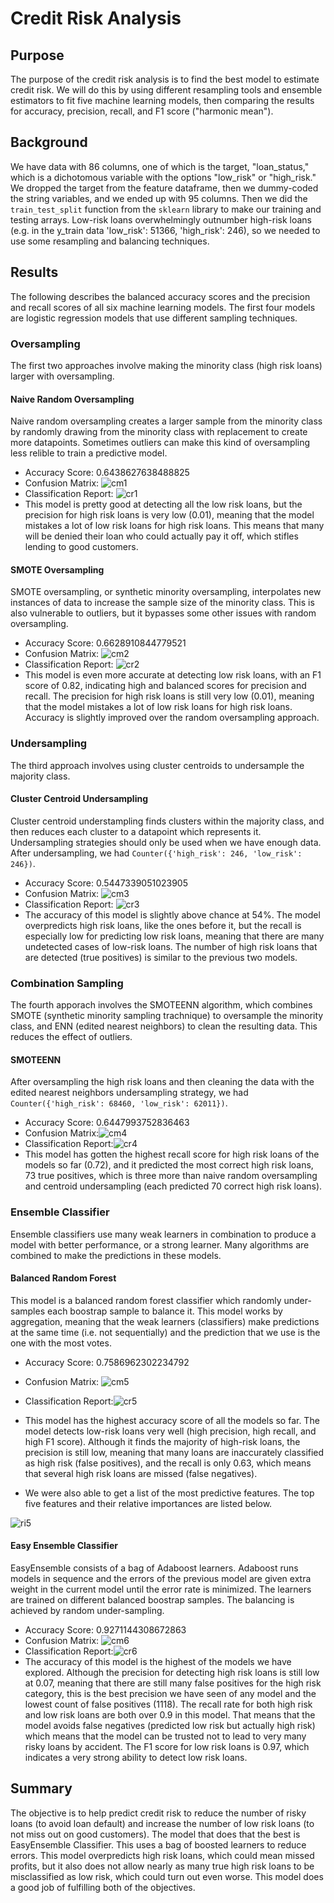 # Credit Risk Analysis

## Purpose
The purpose of the credit risk analysis is to find the best model to estimate credit risk. We will do this by using different resampling tools and ensemble estimators to fit five machine learning models, then comparing the results for accuracy, precision, recall, and F1 score ("harmonic mean"). 

## Background 
We have data with 86 columns, one of which is the target, "loan_status," which is a dichotomous variable with the options "low_risk" or "high_risk." We dropped the target from the feature dataframe, then we dummy-coded the string variables, and we ended up with 95 columns. Then we did the `train_test_split` function from the `sklearn` library to make our training and testing arrays. Low-risk loans overwhelmingly outnumber high-risk loans (e.g. in the y_train data 'low_risk': 51366, 'high_risk': 246), so we needed to use some resampling and balancing techniques. 

## Results
The following describes the balanced accuracy scores and the precision and recall scores of all six machine learning models. The first four models are logistic regression models that use different sampling techniques. 

### Oversampling
The first two approaches involve making the minority class (high risk loans) larger with oversampling. 

#### Naive Random Oversampling
Naive random oversampling creates a larger sample from the minority class by randomly drawing from the minority class with replacement to create more datapoints. Sometimes outliers can make this kind of oversampling less relible to train a predictive model. 
* Accuracy Score: 0.6438627638488825
* Confusion Matrix: ![cm1](link)
* Classification Report: ![cr1](link)
* This model is pretty good at detecting all the low risk loans, but the precision for high risk loans is very low (0.01), meaning that the model mistakes a lot of low risk loans for high risk loans. This means that many will be denied their loan who could actually pay it off, which stifles lending to good customers. 

#### SMOTE Oversampling
SMOTE oversampling, or synthetic minority oversampling, interpolates new instances of data to increase the sample size of the minority class. This is also vulnerable to outliers, but it bypasses some other issues with random oversampling. 
* Accuracy Score: 0.6628910844779521
* Confusion Matrix: ![cm2](link)
* Classification Report: ![cr2](link)
* This model is even more accurate at detecting low risk loans, with an F1 score of 0.82, indicating high and balanced scores for precision and recall. The precision for high risk loans is still very low (0.01), meaning that the model mistakes a lot of low risk loans for high risk loans. Accuracy is slightly improved over the random oversampling approach.

### Undersampling
The third approach involves using cluster centroids to undersample the majority class. 

#### Cluster Centroid Undersampling
Cluster centroid understampling finds clusters within the majority class, and then reduces each cluster to a datapoint which represents it. Undersampling strategies should only be used when we have enough data. After undersampling, we had `Counter({'high_risk': 246, 'low_risk': 246})`. 
* Accuracy Score: 0.5447339051023905
* Confusion Matrix: ![cm3](link)
* Classification Report: ![cr3](link)
* The accuracy of this model is slightly above chance at 54%. The model overpredicts high risk loans, like the ones before it, but the recall is especially low for predicting low risk loans, meaning that there are many undetected cases of low-risk loans. The number of high risk loans that are detected (true positives) is similar to the previous two models.  

### Combination Sampling
The fourth apporach involves the SMOTEENN algorithm, which combines SMOTE (synthetic minority sampling trachnique) to oversample the minority class, and ENN (edited nearest neighbors) to clean the resulting data. This reduces the effect of outliers. 

#### SMOTEENN
After oversampling the high risk loans and then cleaning the data with the edited nearest neighbors undersampling strategy, we had `Counter({'high_risk': 68460, 'low_risk': 62011})`. 
* Accuracy Score: 0.6447993752836463
* Confusion Matrix:![cm4](link)
* Classification Report:![cr4](link)
* This model has gotten the highest recall score for high risk loans of the models so far (0.72), and it predicted the most correct high risk loans, 73 true positives, which is three more than naive random oversampling and centroid undersampling (each predicted 70 correct high risk loans).

### Ensemble Classifier
Ensemble classifiers use many weak learners in combination to produce a model with better performance, or a strong learner. Many algorithms are combined to make the predictions in these models. 

#### Balanced Random Forest
This model is a balanced random forest classifier which randomly under-samples each boostrap sample to balance it. This model works by aggregation, meaning that the weak learners (classifiers) make predictions at the same time (i.e. not sequentially) and the prediction that we use is the one with the most votes.
* Accuracy Score: 0.7586962302234792
* Confusion Matrix: ![cm5](link)
* Classification Report:![cr5](link)
* This model has the highest accuracy score of all the models so far. The model detects low-risk loans very well (high precision, high recall, and high F1 score). Although it finds the majority of high-risk loans, the precision is still low, meaning that many loans are inaccurately classified as high risk (false positives), and the recall is only 0.63, which means that several high risk loans are missed (false negatives). 

* We were also able to get a list of the most predictive features. The top five features and their relative importances are listed below.

![ri5](link)

#### Easy Ensemble Classifier
EasyEnsemble consists of a bag of Adaboost learners. Adaboost runs models in sequence and the errors of the previous model are given extra weight in the current model until the error rate is minimized. The learners are trained on different balanced boostrap samples. The balancing is achieved by random under-sampling. 
* Accuracy Score: 0.9271144308672863
* Confusion Matrix: ![cm6](link)
* Classification Report:![cr6](link)
* The accuracy of this model is the highest of the models we have explored. Although the precision for detecting high risk loans is still low at 0.07, meaning that there are still many false positives for the high risk category, this is the best precision we have seen of any model and the lowest count of false positives (1118). The recall rate for both high risk and low risk loans are both over 0.9 in this model. That means that the model avoids false negatives (predicted low risk but actually high risk) which means that the model can be trusted not to lead to very many risky loans by accident. The F1 score for low risk loans is 0.97, which indicates a very strong ability to detect low risk loans.

## Summary
The objective is to help predict credit risk to reduce the number of risky loans (to avoid loan default) and increase the number of low risk loans (to not miss out on good customers). The model that does that the best is EasyEnsemble Classifier. This uses a bag of boosted learners to reduce errors. This model overpredicts high risk loans, which could mean missed profits, but it also does not allow nearly as many true high risk loans to be misclassified as low risk, which could turn out even worse. This model does a good job of fulfilling both of the objectives. 
